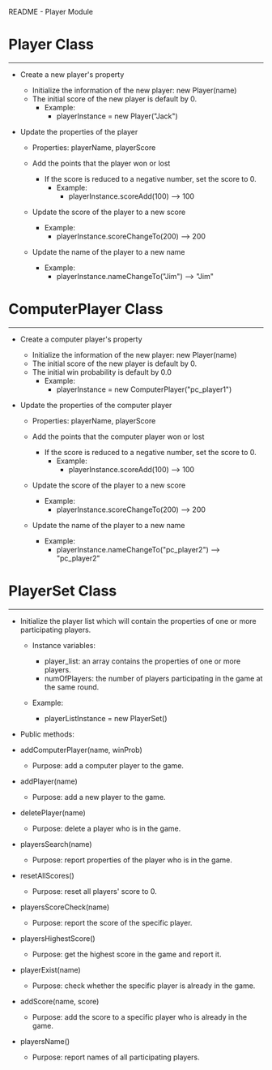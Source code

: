 README - Player Module

# Player Class

---

- Create a new player's property  

  - Initialize the information of the new player: new Player(name)
  - The initial score of the new player is default by 0.
    + Example:
      + playerInstance = new Player("Jack")


- Update the properties of the player

  + Properties: playerName, playerScore
  
  + Add the points that the player won or lost
    + If the score is reduced to a negative number, set the score to 0.
      + Example:
        + playerInstance.scoreAdd(100) --> 100
  
  + Update the score of the player to a new score
    + Example:
      + playerInstance.scoreChangeTo(200) --> 200
  
  + Update the name of the player to a new name
      + Example:
          + playerInstance.nameChangeTo("Jim") --> "Jim"

# ComputerPlayer Class

---

- Create a computer player's property  

  - Initialize the information of the new player: new Player(name)
  - The initial score of the new player is default by 0.
  - The initial win probability is default by 0.0
    + Example:
      + playerInstance = new ComputerPlayer("pc_player1")

- Update the properties of the computer player

  + Properties: playerName, playerScore
  
  + Add the points that the computer player won or lost
    + If the score is reduced to a negative number, set the score to 0.
      + Example:
        + playerInstance.scoreAdd(100) --> 100
  + Update the score of the player to a new score
    + Example:
      + playerInstance.scoreChangeTo(200) --> 200
  
  + Update the name of the player to a new name
      + Example:
          + playerInstance.nameChangeTo("pc_player2") --> "pc_player2"    
          
# PlayerSet Class

---

- Initialize the player list which will contain the properties of one or more participating players.
  + Instance variables: 
    + player_list: an array contains the properties of one or more players.
    + numOfPlayers: the number of players participating in the game at the same round.

  + Example:
    + playerListInstance = new PlayerSet()


- Public methods:

- addComputerPlayer(name, winProb)
  + Purpose: add a computer player to the game.
- addPlayer(name) 
  + Purpose: add a new player to the game.

- deletePlayer(name)
  + Purpose: delete a player who is in the game.

- playersSearch(name)
  + Purpose: report properties of the player who is in the game.
 
- resetAllScores()
  + Purpose: reset all players' score to 0.

- playersScoreCheck(name)
  + Purpose: report the score of the specific player.

- playersHighestScore()
  + Purpose: get the highest score in the game and report it.

- playerExist(name)
  + Purpose: check whether the specific player is already in the game.

- addScore(name, score)
  + Purpose: add the score to a specific player who is already in the game.

- playersName()
  + Purpose: report names of all participating players. 
